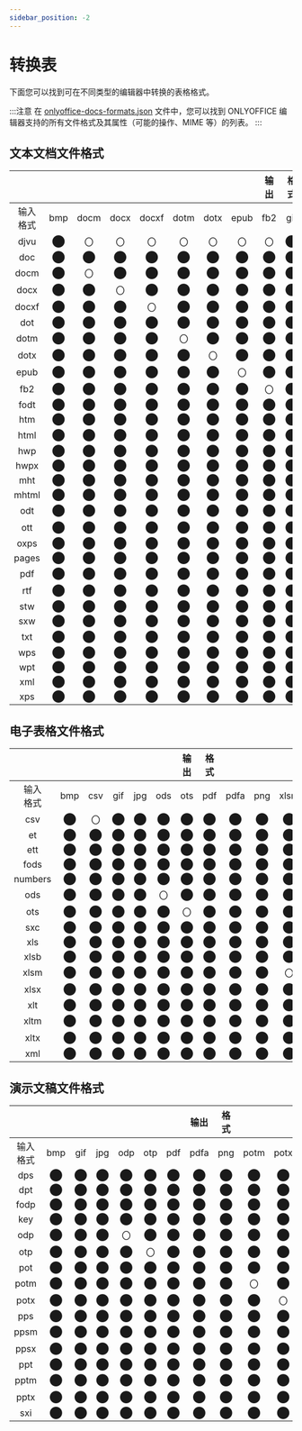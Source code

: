 ```yaml
---
sidebar_position: -2
---
```


# 转换表

下面您可以找到可在不同类型的编辑器中转换的表格格式。

:::注意
在 [onlyoffice-docs-formats.json](https://github.com/ONLYOFFICE/document-formats/blob/master/onlyoffice-docs-formats.json) 文件中，您可以找到 ONLYOFFICE 编辑器支持的所有文件格式及其属性（可能的操作、MIME 等）的列表。
:::

## 文本文档文件格式
<div className="conversion-table">

|                  |          |          |          |          |          |          |          |输出&#x20;| 格式 |          |          |          |          |          |          |          |          |          |
|:----------------:|:--------:|:--------:|:--------:|:--------:|:--------:|:--------:|:--------:|:--------:|:--------:|:--------:|:--------:|:--------:|:--------:|:--------:|:--------:|:--------:|:--------:|:--------:|
| 输入<br/>格式 |   bmp    |   docm   |   docx   |  docxf   |   dotm   |   dotx   |   epub   |   fb2    |   gif    |   html   |   jpg    |   odt    |   ott    |   pdf    |   pdfa   |   png    |   rtf    |   txt    |
|       djvu       | &#x2B24; | &#x3007; | &#x3007; | &#x3007; | &#x3007; | &#x3007; | &#x3007; | &#x3007; | &#x2B24; | &#x3007; | &#x2B24; | &#x3007; | &#x3007; | &#x2B24; | &#x2B24; | &#x2B24; | &#x3007; | &#x3007; |
|       doc        | &#x2B24; | &#x2B24; | &#x2B24; | &#x2B24; | &#x2B24; | &#x2B24; | &#x2B24; | &#x2B24; | &#x2B24; | &#x2B24; | &#x2B24; | &#x2B24; | &#x2B24; | &#x2B24; | &#x2B24; | &#x2B24; | &#x2B24; | &#x2B24; |
|       docm       | &#x2B24; | &#x3007; | &#x2B24; | &#x2B24; | &#x2B24; | &#x2B24; | &#x2B24; | &#x2B24; | &#x2B24; | &#x2B24; | &#x2B24; | &#x2B24; | &#x2B24; | &#x2B24; | &#x2B24; | &#x2B24; | &#x2B24; | &#x2B24; |
|       docx       | &#x2B24; | &#x2B24; | &#x3007; | &#x2B24; | &#x2B24; | &#x2B24; | &#x2B24; | &#x2B24; | &#x2B24; | &#x2B24; | &#x2B24; | &#x2B24; | &#x2B24; | &#x2B24; | &#x2B24; | &#x2B24; | &#x2B24; | &#x2B24; |
|      docxf       | &#x2B24; | &#x2B24; | &#x2B24; | &#x3007; | &#x2B24; | &#x2B24; | &#x2B24; | &#x2B24; | &#x2B24; | &#x2B24; | &#x2B24; | &#x2B24; | &#x2B24; | &#x2B24; | &#x2B24; | &#x2B24; | &#x2B24; | &#x2B24; |
|       dot        | &#x2B24; | &#x2B24; | &#x2B24; | &#x2B24; | &#x2B24; | &#x2B24; | &#x2B24; | &#x2B24; | &#x2B24; | &#x2B24; | &#x2B24; | &#x2B24; | &#x2B24; | &#x2B24; | &#x2B24; | &#x2B24; | &#x2B24; | &#x2B24; |
|       dotm       | &#x2B24; | &#x2B24; | &#x2B24; | &#x2B24; | &#x3007; | &#x2B24; | &#x2B24; | &#x2B24; | &#x2B24; | &#x2B24; | &#x2B24; | &#x2B24; | &#x2B24; | &#x2B24; | &#x2B24; | &#x2B24; | &#x2B24; | &#x2B24; |
|       dotx       | &#x2B24; | &#x2B24; | &#x2B24; | &#x2B24; | &#x2B24; | &#x3007; | &#x2B24; | &#x2B24; | &#x2B24; | &#x2B24; | &#x2B24; | &#x2B24; | &#x2B24; | &#x2B24; | &#x2B24; | &#x2B24; | &#x2B24; | &#x2B24; |
|       epub       | &#x2B24; | &#x2B24; | &#x2B24; | &#x2B24; | &#x2B24; | &#x2B24; | &#x3007; | &#x2B24; | &#x2B24; | &#x2B24; | &#x2B24; | &#x2B24; | &#x2B24; | &#x2B24; | &#x2B24; | &#x2B24; | &#x2B24; | &#x2B24; |
|       fb2        | &#x2B24; | &#x2B24; | &#x2B24; | &#x2B24; | &#x2B24; | &#x2B24; | &#x2B24; | &#x3007; | &#x2B24; | &#x2B24; | &#x2B24; | &#x2B24; | &#x2B24; | &#x2B24; | &#x2B24; | &#x2B24; | &#x2B24; | &#x2B24; |
|       fodt       | &#x2B24; | &#x2B24; | &#x2B24; | &#x2B24; | &#x2B24; | &#x2B24; | &#x2B24; | &#x2B24; | &#x2B24; | &#x2B24; | &#x2B24; | &#x2B24; | &#x2B24; | &#x2B24; | &#x2B24; | &#x2B24; | &#x2B24; | &#x2B24; |
|       htm        | &#x2B24; | &#x2B24; | &#x2B24; | &#x2B24; | &#x2B24; | &#x2B24; | &#x2B24; | &#x2B24; | &#x2B24; | &#x2B24; | &#x2B24; | &#x2B24; | &#x2B24; | &#x2B24; | &#x2B24; | &#x2B24; | &#x2B24; | &#x2B24; |
|       html       | &#x2B24; | &#x2B24; | &#x2B24; | &#x2B24; | &#x2B24; | &#x2B24; | &#x2B24; | &#x2B24; | &#x2B24; | &#x3007; | &#x2B24; | &#x2B24; | &#x2B24; | &#x2B24; | &#x2B24; | &#x2B24; | &#x2B24; | &#x2B24; |
|       hwp        | &#x2B24; | &#x2B24; | &#x2B24; | &#x2B24; | &#x2B24; | &#x2B24; | &#x2B24; | &#x2B24; | &#x2B24; | &#x2B24; | &#x2B24; | &#x2B24; | &#x2B24; | &#x2B24; | &#x2B24; | &#x2B24; | &#x2B24; | &#x2B24; |
|       hwpx       | &#x2B24; | &#x2B24; | &#x2B24; | &#x2B24; | &#x2B24; | &#x2B24; | &#x2B24; | &#x2B24; | &#x2B24; | &#x2B24; | &#x2B24; | &#x2B24; | &#x2B24; | &#x2B24; | &#x2B24; | &#x2B24; | &#x2B24; | &#x2B24; |
|       mht        | &#x2B24; | &#x2B24; | &#x2B24; | &#x2B24; | &#x2B24; | &#x2B24; | &#x2B24; | &#x2B24; | &#x2B24; | &#x2B24; | &#x2B24; | &#x2B24; | &#x2B24; | &#x2B24; | &#x2B24; | &#x2B24; | &#x2B24; | &#x2B24; |
|      mhtml       | &#x2B24; | &#x2B24; | &#x2B24; | &#x2B24; | &#x2B24; | &#x2B24; | &#x2B24; | &#x2B24; | &#x2B24; | &#x2B24; | &#x2B24; | &#x2B24; | &#x2B24; | &#x2B24; | &#x2B24; | &#x2B24; | &#x2B24; | &#x2B24; |
|       odt        | &#x2B24; | &#x2B24; | &#x2B24; | &#x2B24; | &#x2B24; | &#x2B24; | &#x2B24; | &#x2B24; | &#x2B24; | &#x2B24; | &#x2B24; | &#x3007; | &#x2B24; | &#x2B24; | &#x2B24; | &#x2B24; | &#x2B24; | &#x2B24; |
|       ott        | &#x2B24; | &#x2B24; | &#x2B24; | &#x2B24; | &#x2B24; | &#x2B24; | &#x2B24; | &#x2B24; | &#x2B24; | &#x2B24; | &#x3007; | &#x2B24; | &#x3007; | &#x2B24; | &#x2B24; | &#x2B24; | &#x2B24; | &#x2B24; |
|       oxps       | &#x2B24; | &#x2B24; | &#x2B24; | &#x2B24; | &#x2B24; | &#x2B24; | &#x2B24; | &#x2B24; | &#x2B24; | &#x2B24; | &#x2B24; | &#x2B24; | &#x2B24; | &#x2B24; | &#x2B24; | &#x2B24; | &#x2B24; | &#x2B24; |
|      pages       | &#x2B24; | &#x2B24; | &#x2B24; | &#x2B24; | &#x2B24; | &#x2B24; | &#x2B24; | &#x2B24; | &#x2B24; | &#x2B24; | &#x2B24; | &#x2B24; | &#x2B24; | &#x2B24; | &#x2B24; | &#x2B24; | &#x2B24; | &#x2B24; |
|       pdf        | &#x2B24; | &#x2B24; | &#x2B24; | &#x2B24; | &#x2B24; | &#x2B24; | &#x2B24; | &#x2B24; | &#x2B24; | &#x2B24; | &#x2B24; | &#x2B24; | &#x2B24; | &#x3007; | &#x2B24; | &#x2B24; | &#x2B24; | &#x2B24; |
|       rtf        | &#x2B24; | &#x2B24; | &#x2B24; | &#x2B24; | &#x2B24; | &#x2B24; | &#x2B24; | &#x2B24; | &#x2B24; | &#x2B24; | &#x2B24; | &#x2B24; | &#x2B24; | &#x2B24; | &#x2B24; | &#x2B24; | &#x3007; | &#x2B24; |
|       stw        | &#x2B24; | &#x2B24; | &#x2B24; | &#x2B24; | &#x2B24; | &#x2B24; | &#x2B24; | &#x2B24; | &#x2B24; | &#x2B24; | &#x2B24; | &#x2B24; | &#x2B24; | &#x2B24; | &#x2B24; | &#x2B24; | &#x2B24; | &#x2B24; |
|       sxw        | &#x2B24; | &#x2B24; | &#x2B24; | &#x2B24; | &#x2B24; | &#x2B24; | &#x2B24; | &#x2B24; | &#x2B24; | &#x2B24; | &#x2B24; | &#x2B24; | &#x2B24; | &#x2B24; | &#x2B24; | &#x2B24; | &#x2B24; | &#x2B24; |
|       txt        | &#x2B24; | &#x2B24; | &#x2B24; | &#x2B24; | &#x2B24; | &#x2B24; | &#x2B24; | &#x2B24; | &#x2B24; | &#x2B24; | &#x2B24; | &#x2B24; | &#x2B24; | &#x2B24; | &#x2B24; | &#x2B24; | &#x2B24; | &#x3007; |
|       wps        | &#x2B24; | &#x2B24; | &#x2B24; | &#x2B24; | &#x2B24; | &#x2B24; | &#x2B24; | &#x2B24; | &#x2B24; | &#x2B24; | &#x2B24; | &#x2B24; | &#x2B24; | &#x2B24; | &#x2B24; | &#x2B24; | &#x2B24; | &#x2B24; |
|       wpt        | &#x2B24; | &#x2B24; | &#x2B24; | &#x2B24; | &#x2B24; | &#x2B24; | &#x2B24; | &#x2B24; | &#x2B24; | &#x2B24; | &#x2B24; | &#x2B24; | &#x2B24; | &#x2B24; | &#x2B24; | &#x2B24; | &#x2B24; | &#x2B24; |
|       xml        | &#x2B24; | &#x2B24; | &#x2B24; | &#x2B24; | &#x2B24; | &#x2B24; | &#x2B24; | &#x2B24; | &#x2B24; | &#x2B24; | &#x2B24; | &#x2B24; | &#x2B24; | &#x2B24; | &#x2B24; | &#x2B24; | &#x2B24; | &#x2B24; |
|       xps        | &#x2B24; | &#x2B24; | &#x2B24; | &#x2B24; | &#x2B24; | &#x2B24; | &#x2B24; | &#x2B24; | &#x2B24; | &#x2B24; | &#x2B24; | &#x2B24; | &#x2B24; | &#x2B24; | &#x2B24; | &#x2B24; | &#x2B24; | &#x2B24; |

</div>

## 电子表格文件格式
<div className="conversion-table">

|                   |          |          |          |          |          |输出&#x20;| 格式 |          |          |          |          |          |          |
|:-----------------:|:--------:|:--------:|:--------:|:--------:|:--------:|:--------:|:--------:|:--------:|:--------:|:--------:|:--------:|:--------:|:--------:|
| 输入<br/>格式  |   bmp    |   csv    |   gif    |   jpg    |   ods    |   ots    |   pdf    |   pdfa   |   png    |   xlsm   |   xlsx   |   xltm   |   xltx   |
|        csv        | &#x2B24; | &#x3007; | &#x2B24; | &#x2B24; | &#x2B24; | &#x2B24; | &#x2B24; | &#x2B24; | &#x2B24; | &#x2B24; | &#x2B24; | &#x2B24; | &#x2B24; |
|        et         | &#x2B24; | &#x2B24; | &#x2B24; | &#x2B24; | &#x2B24; | &#x2B24; | &#x2B24; | &#x2B24; | &#x2B24; | &#x2B24; | &#x2B24; | &#x2B24; | &#x2B24; |
|        ett        | &#x2B24; | &#x2B24; | &#x2B24; | &#x2B24; | &#x2B24; | &#x2B24; | &#x2B24; | &#x2B24; | &#x2B24; | &#x2B24; | &#x2B24; | &#x2B24; | &#x2B24; |
|       fods        | &#x2B24; | &#x2B24; | &#x2B24; | &#x2B24; | &#x2B24; | &#x2B24; | &#x2B24; | &#x2B24; | &#x2B24; | &#x2B24; | &#x2B24; | &#x2B24; | &#x2B24; |
|      numbers      | &#x2B24; | &#x2B24; | &#x2B24; | &#x2B24; | &#x2B24; | &#x2B24; | &#x2B24; | &#x2B24; | &#x2B24; | &#x2B24; | &#x2B24; | &#x2B24; | &#x2B24; |
|        ods        | &#x2B24; | &#x2B24; | &#x2B24; | &#x2B24; | &#x3007; | &#x2B24; | &#x2B24; | &#x2B24; | &#x2B24; | &#x2B24; | &#x2B24; | &#x2B24; | &#x2B24; |
|        ots        | &#x2B24; | &#x2B24; | &#x2B24; | &#x2B24; | &#x2B24; | &#x3007; | &#x2B24; | &#x2B24; | &#x2B24; | &#x2B24; | &#x2B24; | &#x2B24; | &#x2B24; |
|        sxc        | &#x2B24; | &#x2B24; | &#x2B24; | &#x2B24; | &#x2B24; | &#x2B24; | &#x2B24; | &#x2B24; | &#x2B24; | &#x2B24; | &#x2B24; | &#x2B24; | &#x2B24; |
|        xls        | &#x2B24; | &#x2B24; | &#x2B24; | &#x2B24; | &#x2B24; | &#x2B24; | &#x2B24; | &#x2B24; | &#x2B24; | &#x2B24; | &#x2B24; | &#x2B24; | &#x2B24; |
|       xlsb        | &#x2B24; | &#x2B24; | &#x2B24; | &#x2B24; | &#x2B24; | &#x2B24; | &#x2B24; | &#x2B24; | &#x2B24; | &#x2B24; | &#x2B24; | &#x2B24; | &#x2B24; |
|       xlsm        | &#x2B24; | &#x2B24; | &#x2B24; | &#x2B24; | &#x2B24; | &#x2B24; | &#x2B24; | &#x2B24; | &#x2B24; | &#x3007; | &#x2B24; | &#x2B24; | &#x2B24; |
|       xlsx        | &#x2B24; | &#x2B24; | &#x2B24; | &#x2B24; | &#x2B24; | &#x2B24; | &#x2B24; | &#x2B24; | &#x2B24; | &#x2B24; | &#x3007; | &#x2B24; | &#x2B24; |
|        xlt        | &#x2B24; | &#x2B24; | &#x2B24; | &#x2B24; | &#x2B24; | &#x2B24; | &#x2B24; | &#x2B24; | &#x2B24; | &#x2B24; | &#x2B24; | &#x2B24; | &#x2B24; |
|       xltm        | &#x2B24; | &#x2B24; | &#x2B24; | &#x2B24; | &#x2B24; | &#x2B24; | &#x2B24; | &#x2B24; | &#x2B24; | &#x2B24; | &#x2B24; | &#x3007; | &#x2B24; |
|       xltx        | &#x2B24; | &#x2B24; | &#x2B24; | &#x2B24; | &#x2B24; | &#x2B24; | &#x2B24; | &#x2B24; | &#x2B24; | &#x2B24; | &#x2B24; | &#x2B24; | &#x3007; |
|        xml        | &#x2B24; | &#x2B24; | &#x2B24; | &#x2B24; | &#x2B24; | &#x2B24; | &#x2B24; | &#x2B24; | &#x2B24; | &#x2B24; | &#x2B24; | &#x2B24; | &#x2B24; |

</div>

## 演示文稿文件格式
<div className="conversion-table">

|                   |          |          |          |          |          |          |输出&#x20;| 格式 |          |          |          |          |          |         |
|:-----------------:|:--------:|:--------:|:--------:|:--------:|:--------:|:--------:|:--------:|:--------:|:--------:|:--------:|:--------:|:--------:|:--------:|:--------:|
| 输入<br/>格式  |   bmp    |   gif    |   jpg    |   odp    |   otp    |   pdf    |   pdfa   |   png    |   potm   |   potx   |   ppsm   |   ppsx   |   pptm   |   pptx   |
|        dps        | &#x2B24; | &#x2B24; | &#x2B24; | &#x2B24; | &#x2B24; | &#x2B24; | &#x2B24; | &#x2B24; | &#x2B24; | &#x2B24; | &#x2B24; | &#x2B24; | &#x2B24; | &#x2B24; |
|        dpt        | &#x2B24; | &#x2B24; | &#x2B24; | &#x2B24; | &#x2B24; | &#x2B24; | &#x2B24; | &#x2B24; | &#x2B24; | &#x2B24; | &#x2B24; | &#x2B24; | &#x2B24; | &#x2B24; |
|       fodp        | &#x2B24; | &#x2B24; | &#x2B24; | &#x2B24; | &#x2B24; | &#x2B24; | &#x2B24; | &#x2B24; | &#x2B24; | &#x2B24; | &#x2B24; | &#x2B24; | &#x2B24; | &#x2B24; |
|        key        | &#x2B24; | &#x2B24; | &#x2B24; | &#x2B24; | &#x2B24; | &#x2B24; | &#x2B24; | &#x2B24; | &#x2B24; | &#x2B24; | &#x2B24; | &#x2B24; | &#x2B24; | &#x2B24; |
|        odp        | &#x2B24; | &#x2B24; | &#x2B24; | &#x3007; | &#x2B24; | &#x2B24; | &#x2B24; | &#x2B24; | &#x2B24; | &#x2B24; | &#x2B24; | &#x2B24; | &#x2B24; | &#x2B24; |
|        otp        | &#x2B24; | &#x2B24; | &#x2B24; | &#x2B24; | &#x3007; | &#x2B24; | &#x2B24; | &#x2B24; | &#x2B24; | &#x2B24; | &#x2B24; | &#x2B24; | &#x2B24; | &#x2B24; |
|        pot        | &#x2B24; | &#x2B24; | &#x2B24; | &#x2B24; | &#x2B24; | &#x2B24; | &#x2B24; | &#x2B24; | &#x2B24; | &#x2B24; | &#x2B24; | &#x2B24; | &#x2B24; | &#x2B24; |
|       potm        | &#x2B24; | &#x2B24; | &#x2B24; | &#x2B24; | &#x2B24; | &#x2B24; | &#x2B24; | &#x2B24; | &#x3007; | &#x2B24; | &#x2B24; | &#x2B24; | &#x2B24; | &#x2B24; |
|       potx        | &#x2B24; | &#x2B24; | &#x2B24; | &#x2B24; | &#x2B24; | &#x2B24; | &#x2B24; | &#x2B24; | &#x2B24; | &#x3007; | &#x2B24; | &#x2B24; | &#x2B24; | &#x2B24; |
|        pps        | &#x2B24; | &#x2B24; | &#x2B24; | &#x2B24; | &#x2B24; | &#x2B24; | &#x2B24; | &#x2B24; | &#x2B24; | &#x2B24; | &#x2B24; | &#x2B24; | &#x2B24; | &#x2B24; |
|       ppsm        | &#x2B24; | &#x2B24; | &#x2B24; | &#x2B24; | &#x2B24; | &#x2B24; | &#x2B24; | &#x2B24; | &#x2B24; | &#x2B24; | &#x3007; | &#x2B24; | &#x2B24; | &#x2B24; |
|       ppsx        | &#x2B24; | &#x2B24; | &#x2B24; | &#x2B24; | &#x2B24; | &#x2B24; | &#x2B24; | &#x2B24; | &#x2B24; | &#x2B24; | &#x2B24; | &#x3007; | &#x2B24; | &#x2B24; |
|        ppt        | &#x2B24; | &#x2B24; | &#x2B24; | &#x2B24; | &#x2B24; | &#x2B24; | &#x2B24; | &#x2B24; | &#x2B24; | &#x2B24; | &#x2B24; | &#x2B24; | &#x2B24; | &#x2B24; |
|       pptm        | &#x2B24; | &#x2B24; | &#x2B24; | &#x2B24; | &#x2B24; | &#x2B24; | &#x2B24; | &#x2B24; | &#x2B24; | &#x2B24; | &#x2B24; | &#x2B24; | &#x3007; | &#x2B24; |
|       pptx        | &#x2B24; | &#x2B24; | &#x2B24; | &#x2B24; | &#x2B24; | &#x2B24; | &#x2B24; | &#x2B24; | &#x2B24; | &#x2B24; | &#x2B24; | &#x2B24; | &#x2B24; | &#x3007; |
|        sxi        | &#x2B24; | &#x2B24; | &#x2B24; | &#x2B24; | &#x2B24; | &#x2B24; | &#x2B24; | &#x2B24; | &#x2B24; | &#x2B24; | &#x2B24; | &#x2B24; | &#x2B24; | &#x2B24; |

</div>
<!--
## 图表文档文件格式
<div className="conversion-table">

|                   |          |          |输出&#x20;| 格式 |          |          |
|-------------------|:--------:|:--------:|:--------:|:--------:|:--------:|:--------:|
| 输入<br/>格式  |   bmp    |   gif    |   jpg    |   pdf    |   pdfa   |   png    |
| vsdm              | &#x2B24; | &#x2B24; |&#x2B24; | &#x2B24; | &#x2B24; | &#x2B24; |
| vsdx              | &#x2B24; | &#x2B24; |&#x2B24; | &#x2B24; | &#x2B24; | &#x2B24; |
| vssm              | &#x2B24; | &#x2B24; |&#x2B24; | &#x2B24; | &#x2B24; | &#x2B24; |
| vssx              | &#x2B24; | &#x2B24; |&#x2B24;| &#x2B24; | &#x2B24; | &#x2B24; |
| vstm              | &#x2B24; | &#x2B24; |&#x2B24;| &#x2B24; | &#x2B24; | &#x2B24; |
| vstx              | &#x2B24; | &#x2B24; |&#x2B24;| &#x2B24; | &#x2B24; | &#x2B24; |

</div>
-->